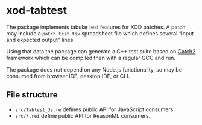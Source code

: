 # xod-tabtest

The package implements tabular test features for XOD patches. A patch may
include a `patch.test.tsv` spreadsheet file which defines several “input and
expected output” lines.

Using that data the package can generate a C++ test suite based on
[Catch2](https://github.com/catchorg/catch2/) framework which can be compiled
then with a regular GCC and run.

The package does not depend on any Node.js functionality, so may be consumed
from browser IDE, desktop IDE, or CLI.

## File structure

* `src/Tabtest_Js.re` defines public API for JavaScript consumers.
* `src/*.rei` define public API for ReasonML consumers.
